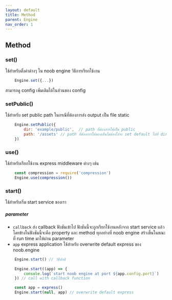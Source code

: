 ```yaml
---
layout: default
title: Method
parent: Engine
nav_order: 1
---
```

## Method

### set()

ใช้สำหรับตั้งค่าต่างๆ ใน noob engine วิธีการเรียกใช้งาน
```js
    Engine.set({...})
```
สามารถดู config เพิ่มเติมได้ในส่วนของ config

### setPublic()

ใช้สำหรับ set public path ในกรณีที่ต้องการส่ง output เป็น file static
```js
    Engine.setPublic({ 
        dir: 'example/public',  // path ที่ต้องการให้เป็น public
        path: '/assets' // path ที่ต้องการให้มองเห็นไม่ต้องใส่จะ set default ไปที่ dir path
    })
```
### use()

ใช้สำหรับเรียกใช้งาน express middleware ต่างๆ เช่น

```js
    const compression = require('compression')
    Engine.use(compression())
```

### start()

ใช้สำหรับเริ่ม start service ของเรา

##### parameter
* `callback` ส่ง callback ฟังชันเข้าไป ฟังชันนี้จะถูกเรียกใช้งานหลังจาก start service แล้วโดยข้างในฟังชันนี้จะคือ property และ method ทุกอย่างที่ noob engine สร้างขึ้นในขณะที่ run time มาให้ผ่าน parameter
* `app` express application ใช้สำหรับ overwrite default express ของ noob.engine
```js
    Engine.start() // วิธีปกติ
    
    Engine.start((app) => {
        console.log(`start noob engine at port ${app.config.port}`)
    }) // call with callback function

    const app = express()
    Engine.start(null, app) // overwrite default express
```
